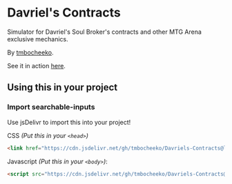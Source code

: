 # Davriel's Contracts
Simulator for Davriel's Soul Broker's contracts and other MTG Arena exclusive mechanics.

By [tmbocheeko](https://www.twitter.com/tmbocheeko_).

See it in action [here](https://jsfiddle.net/tmbocheeko/j5crh3od/latest).

## Using this in your project

### Import searchable-inputs
Use jsDelivr to import this into your project!

CSS _(Put this in your `<head>`)_

```html
<link href="https://cdn.jsdelivr.net/gh/tmbocheeko/Davriels-Contracts@latest/dav-css.css" rel="stylesheet" type="text/css" />
```

Javascript _(Put this in your `<body>`)_:

```html
<script src="https://cdn.jsdelivr.net/gh/tmbocheeko/Davriels-Contracts@latest/dav-html.js" crossorigin="anonymous" defer></script>
```
